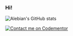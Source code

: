 ### Hi!

![Alebian's GitHub stats](https://github-readme-stats.vercel.app/api?username=alebian&count_private=true&show_icons=true&theme=buefy&border_color=ffffff)

[![Contact me on Codementor](https://www.codementor.io/m-badges/alebian/book-session.svg)](https://www.codementor.io/@alebian?refer=badge)
